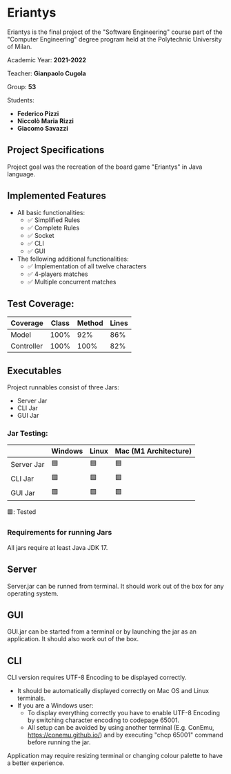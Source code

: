 # Eriantys
Eriantys is the final project of the "Software Engineering" course part of the "Computer Engineering" degree program held at the Polytechnic University of Milan.

Academic Year: **2021-2022**

Teacher: **Gianpaolo Cugola** 

Group: **53**

Students: 
* **Federico Pizzi**
* **Niccolò Maria Rizzi**
* **Giacomo Savazzi**


## Project Specifications
Project goal was the recreation of the board game "Eriantys" in Java language.
## Implemented Features
* All basic functionalities:
  * &#9989; Simplified Rules
  * &#9989; Complete Rules
  * &#9989; Socket
  * &#9989; CLI
  * &#9989; GUI
* The following additional functionalities:
  * &#9989; Implementation of all twelve characters
  * &#9989; 4-players matches
  * &#9989; Multiple concurrent matches
  
## Test Coverage:


| Coverage   | Class | Method | Lines |
|------------|-------|--------|-------|
| Model      | 100%  | 92%    | 86%   |
| Controller | 100%  | 100%   | 82%   |

## Executables

Project runnables consist of three Jars:
* Server Jar
* CLI Jar
* GUI Jar

### Jar Testing:
|            | Windows | Linux  |  Mac (M1 Architecture) |
|------------|---------|--------|-----------------------|
| Server Jar | &#129001; | &#129001; |   &#129001;                    |
| CLI Jar    |  &#129001; |  &#129001;|  &#129001;                    |
| GUI Jar    |  &#129001; | &#129001;|   &#129001;               |

&#129001;: Tested

### Requirements for running Jars
All jars require at least Java JDK 17.
## Server
Server.jar can be runned from terminal. It should work out of the box for any operating system.
## GUI
GUI.jar can be started from a terminal or by launching the jar as an application. It should also work out of the box.
## CLI
CLI version requires UTF-8 Encoding to be displayed correctly. 
* It should be automatically displayed correctly on Mac OS and Linux terminals.
* If you are a Windows user:
  * To display everything correctly you have to enable UTF-8 Encoding by switching character encoding to codepage 65001.
  * All setup can be avoided by using another terminal (E.g. ConEmu, https://conemu.github.io/) and by executing "chcp 65001" command before running the jar.
  
Application may require resizing terminal or changing colour palette to have a better experience. 


